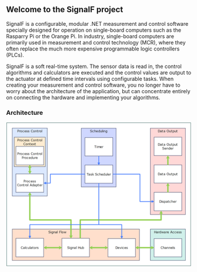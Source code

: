 ## Welcome to the SignalF project
SignalF is a configurable, modular .NET measurement and control software specially designed for operation on single-board computers such as the Rasparry Pi or the Orange Pi.
In industry, single-board computers are primarily used in measurement and control technology (MCR), where they often replace the much more expensive programmable logic controllers (PLCs).

SignalF is a soft real-time system. The sensor data is read in, the control algorithms and calculators are executed and the control values are output to the actuator at defined time intervals using configurable tasks. When creating your measurement and control software, you no longer have to worry about the architecture of the application, but can concentrate entirely on connecting the hardware and implementing your algorithms.

### Architecture
<img src="https://github.com/Signal-F/.github/blob/main/profile/Architecture.png" alt="SignalF architecture" style="width:640px;"/>